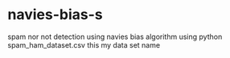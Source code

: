 # navies-bias-s
spam nor not detection using navies bias algorithm using python spam_ham_dataset.csv this my data set name
